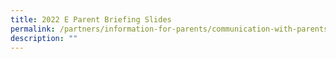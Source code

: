 ```yaml
---
title: 2022 E Parent Briefing Slides
permalink: /partners/information-for-parents/communication-with-parents/
description: ""
---
```

